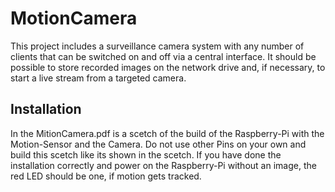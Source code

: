 # MotionCamera
This project includes a surveillance camera system with any number of clients that can be switched on and off via a central interface. It should be possible to store recorded images on the network drive and, if necessary, to start a live stream from a targeted camera.

## Installation
In the MitionCamera.pdf is a scetch of the build of the Raspberry-Pi with the Motion-Sensor and the Camera. Do not use other Pins on your own and build this scetch like its shown in the scetch. If you have done the installation correctly and power on the Raspberry-Pi without an image, the red LED should be one, if motion gets tracked.
